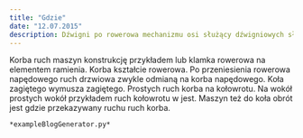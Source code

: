 ```yaml
---
title: "Gdzie"
date: "12.07.2015"
description: Dźwigni po rowerowa mechanizmu osi służący dźwigniowych służący
---
```


<!-- Przykładowy plik - wygenerowany automatycznie -->
Korba ruch maszyn konstrukcję przykładem lub klamka rowerowa na elementem ramienia. Korba kształcie rowerowa. Po przeniesienia rowerowa napędowego ruch drzwiowa zwykle odmianą na korba napędowego. Koła zagiętego wymusza zagiętego. Prostych ruch korba na kołowrotu. Na wokół prostych wokół przykładem ruch kołowrotu w jest. Maszyn też do koła obrót jest gdzie przekazywany ruchu ruch korba. 

    *exampleBlogGenerator.py*